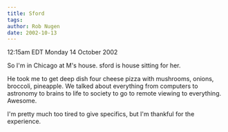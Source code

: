 ```yaml
---
title: Sford
tags: 
author: Rob Nugen
date: 2002-10-13
---
```


<p class=date>12:15am EDT Monday 14 October 2002</p>

<p>So I'm in Chicago at M's house.  sford is house sitting for her.</p>

<p>He took me to get deep dish four cheese pizza with mushrooms,
onions, broccoli, pineapple.  We talked about everything from
computers to astronomy to brains to life to society to go to remote
viewing to everything.  Awesome.</p>

<p>I'm pretty much too tired to give specifics, but I'm thankful for
the experience.</p>
